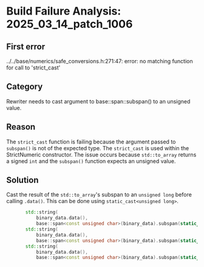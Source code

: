 # Build Failure Analysis: 2025_03_14_patch_1006

## First error

../../base/numerics/safe_conversions.h:271:47: error: no matching function for call to 'strict_cast'

## Category
Rewriter needs to cast argument to base::span::subspan() to an unsigned value.

## Reason
The `strict_cast` function is failing because the argument passed to `subspan()` is not of the expected type. The `strict_cast` is used within the StrictNumeric constructor. The issue occurs because `std::to_array` returns a signed `int` and the `subspan()` function expects an unsigned value.

## Solution
Cast the result of the `std::to_array`'s subspan to an `unsigned long` before calling `.data()`. This can be done using `static_cast<unsigned long>`.

```c++
       std::string(
           binary_data.data(),
           base::span<const unsigned char>(binary_data).subspan(static_cast<unsigned long>(0)).data()),
       std::string(
           binary_data.data(),
           base::span<const unsigned char>(binary_data).subspan(static_cast<unsigned long>(1)).data()),
       std::string(
           binary_data.data(),
           base::span<const unsigned char>(binary_data).subspan(static_cast<unsigned long>(4)).data())};